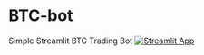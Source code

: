 # BTC-bot
Simple Streamlit BTC Trading Bot
[![Streamlit App](https://static.streamlit.io/badges/streamlit_badge_black_white.svg)](https://share.streamlit.io/huzmorgoth/btc-bot/RL-Bot.py)
